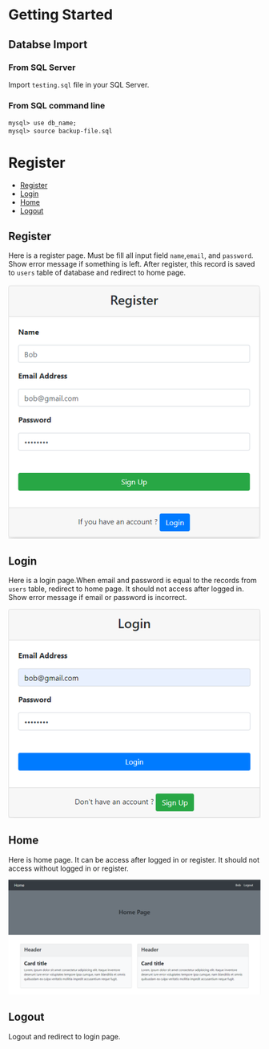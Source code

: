 # Getting Started
## Databse Import 
### From SQL Server

Import `testing.sql` file in your SQL Server.

### From SQL command line

```
mysql> use db_name;
mysql> source backup-file.sql
```

# Register

- [Register](#register)
- [Login](#login)
- [Home](#home)
- [Logout](#logout)

## Register
Here is a register page. Must be fill all input field `name`,`email`, and `password`. Show error message if something is left. After register, this record is saved to `users` table of database and redirect to home page.
    
![Register Image](./images/register.png)

## Login

Here is a login page.When email and password is equal to the records from `users` table, redirect to home page. It should not access after logged in. Show error message if email or password is incorrect. 

![Login Image](./images/login.png)

## Home

Here is home page. It can be access after logged in or register. It should not access without logged in or register.

![Homepage Image](./images/home.png)

## Logout

Logout and redirect to login page.
